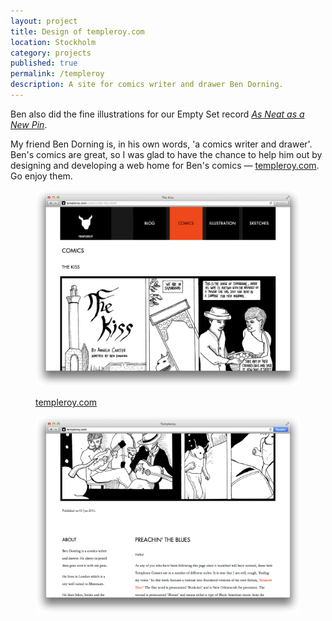 ```yaml
---
layout: project
title: Design of templeroy.com
location: Stockholm
category: projects
published: true
permalink: /templeroy
description: A site for comics writer and drawer Ben Dorning.
---
```


<aside>Ben also did the fine illustrations for our Empty Set record <a href="/new-pin"><em>As Neat as a New Pin</em></a>.</aside>

My friend Ben Dorning is, in his own words, 'a comics writer and drawer'. Ben's comics are great, so I was glad to have the chance to help him out by designing and developing a web home for Ben's comics &mdash; [templeroy.com](http://templeroy.com/). Go enjoy them.

<figure>

<a href="http://templeroy.com"><img class="text" src="/png/templeroy-grab-1.png"/></a>

<figcaption><a href="http://templeroy.com">templeroy.com</a></figcaption>

</figure>

<figure>

<a href="http://templeroy.com"><img class="text" src="/png/templeroy-grab-2.png"/></a>

</figure>